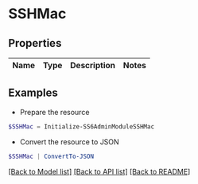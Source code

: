 # SSHMac
## Properties

Name | Type | Description | Notes
------------ | ------------- | ------------- | -------------

## Examples

- Prepare the resource
```powershell
$SSHMac = Initialize-SS6AdminModuleSSHMac 
```

- Convert the resource to JSON
```powershell
$SSHMac | ConvertTo-JSON
```

[[Back to Model list]](../README.md#documentation-for-models) [[Back to API list]](../README.md#documentation-for-api-endpoints) [[Back to README]](../README.md)


